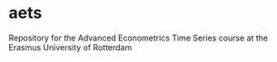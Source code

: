 # aets
Repository for the Advanced Econometrics Time Series course at the Erasmus University of Rotterdam
